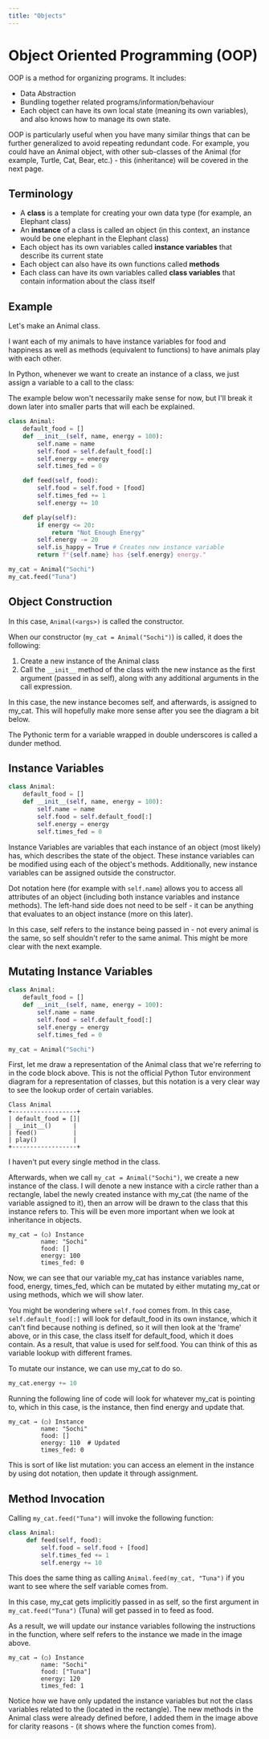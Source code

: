 ```yaml
---
title: "Objects"
---
```


# Object Oriented Programming (OOP)

OOP is a method for organizing programs. It includes:

- Data Abstraction
- Bundling together related programs/information/behaviour
- Each object can have its own local state (meaning its own variables), and also knows how to manage its own state.

OOP is particularly useful when you have many similar things that can be further generalized to avoid repeating redundant code. For example, you could have an Animal object, with other sub-classes of the Animal (for example, Turtle, Cat, Bear, etc.) - this (inheritance) will be covered in the next page.

## Terminology

- A **class** is a template for creating your own data type (for example, an Elephant class)
- An **instance** of a class is called an object (in this context, an instance would be one elephant in the Elephant class)
- Each object has its own variables called **instance variables** that describe its current state
- Each object can also have its own functions called **methods**
- Each class can have its own variables called **class variables** that contain information about the class itself

## Example

Let's make an Animal class.

I want each of my animals to have instance variables for food and happiness as well as methods (equivalent to functions) to have animals play with each other.

In Python, whenever we want to create an instance of a class, we just assign a variable to a call to the class:

The example below won't necessarily make sense for now, but I'll break it down later into smaller parts that will each be explained.

```python
class Animal:
    default_food = []
    def __init__(self, name, energy = 100):
        self.name = name
        self.food = self.default_food[:]
        self.energy = energy
        self.times_fed = 0

    def feed(self, food):
        self.food = self.food + [food]
        self.times_fed += 1
        self.energy += 10

    def play(self):
        if energy <= 20:
            return "Not Enough Energy"
        self.energy -= 20
        self.is_happy = True # Creates new instance variable
        return f"{self.name} has {self.energy} energy."

my_cat = Animal("Sochi")
my_cat.feed("Tuna")
```

## Object Construction

In this case, `Animal(<args>)` is called the constructor.

When our constructor (`my_cat = Animal("Sochi")`) is called, it does the following:

1. Create a new instance of the Animal class
2. Call the `__init__` method of the class with the new instance as the first argument (passed in as self), along with any additional arguments in the call expression.

In this case, the new instance becomes self, and afterwards, is assigned to my_cat. This will hopefully make more sense after you see the diagram a bit below.

The Pythonic term for a variable wrapped in double underscores is called a dunder method.

## Instance Variables

```python
class Animal:
    default_food = []
    def __init__(self, name, energy = 100):
        self.name = name
        self.food = self.default_food[:]
        self.energy = energy
        self.times_fed = 0
```

Instance Variables are variables that each instance of an object (most likely) has, which describes the state of the object. These instance variables can be modified using each of the object's methods. Additionally, new instance variables can be assigned outside the constructor.

Dot notation here (for example with `self.name`) allows you to access all attributes of an object (including both instance variables and instance methods). The left-hand side does not need to be self - it can be anything that evaluates to an object instance (more on this later).

In this case, self refers to the instance being passed in - not every animal is the same, so self shouldn't refer to the same animal. This might be more clear with the next example.

## Mutating Instance Variables

```python
class Animal:
    default_food = []
    def __init__(self, name, energy = 100):
        self.name = name
        self.food = self.default_food[:]
        self.energy = energy
        self.times_fed = 0

my_cat = Animal("Sochi")
```

First, let me draw a representation of the Animal class that we're referring to in the code block above. This is not the official Python Tutor environment diagram for a representation of classes, but this notation is a very clear way to see the lookup order of certain variables.

```
Class Animal
+------------------+
| default_food = []|
| __init__()      |
| feed()          |
| play()          |
+------------------+
```

I haven't put every single method in the class.

Afterwards, when we call `my_cat = Animal("Sochi")`, we create a new instance of the class. I will denote a new instance with a circle rather than a rectangle, label the newly created instance with my_cat (the name of the variable assigned to it), then an arrow will be drawn to the class that this instance refers to. This will be even more important when we look at inheritance in objects.

```
my_cat → (○) Instance
         name: "Sochi"
         food: []
         energy: 100
         times_fed: 0
```

Now, we can see that our variable my_cat has instance variables name, food, energy, times_fed, which can be mutated by either mutating my_cat or using methods, which we will show later.

You might be wondering where `self.food` comes from. In this case, `self.default_food[:]` will look for default_food in its own instance, which it can't find because nothing is defined, so it will then look at the 'frame' above, or in this case, the class itself for default_food, which it does contain. As a result, that value is used for self.food. You can think of this as variable lookup with different frames.

To mutate our instance, we can use my_cat to do so.

```python
my_cat.energy += 10
```

Running the following line of code will look for whatever my_cat is pointing to, which in this case, is the instance, then find energy and update that.

```
my_cat → (○) Instance
         name: "Sochi"
         food: []
         energy: 110  # Updated
         times_fed: 0
```

This is sort of like list mutation: you can access an element in the instance by using dot notation, then update it through assignment.

## Method Invocation

Calling `my_cat.feed("Tuna")` will invoke the following function:

```python
class Animal:
     def feed(self, food):
         self.food = self.food + [food]
         self.times_fed += 1
         self.energy += 10
```

This does the same thing as calling `Animal.feed(my_cat, "Tuna")` if you want to see where the self variable comes from.

In this case, my_cat gets implicitly passed in as self, so the first argument in `my_cat.feed("Tuna")` (Tuna) will get passed in to feed as food.

As a result, we will update our instance variables following the instructions in the function, where self refers to the instance we made in the image above.

```
my_cat → (○) Instance
         name: "Sochi"
         food: ["Tuna"]
         energy: 120
         times_fed: 1
```

Notice how we have only updated the instance variables but not the class variables related to the (located in the rectangle). The new methods in the Animal class were already defined before, I added them in the image above for clarity reasons - (it shows where the function comes from). 